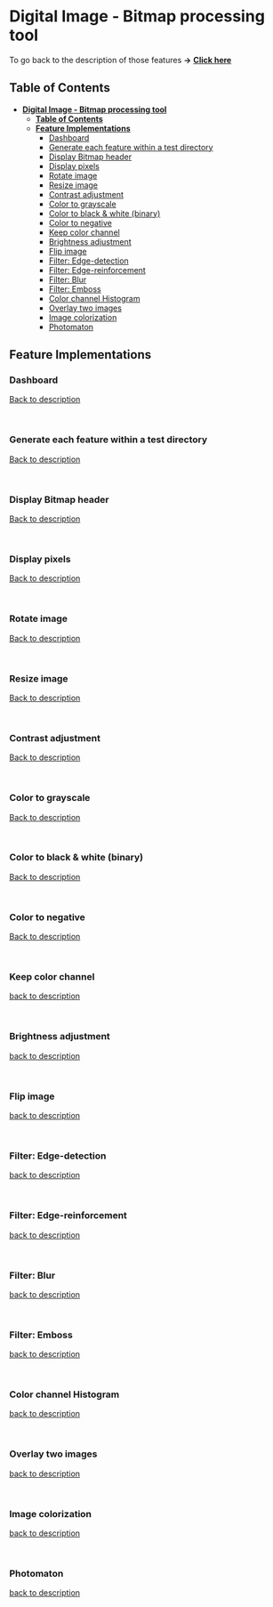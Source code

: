 # Digital Image - Bitmap processing tool

To go back to the description of those features **->** __[Click here](./README.md)__

## Table of Contents

- __[Digital Image - Bitmap processing tool](#digital-image---bitmap-processing-tool)__
  - __[Table of Contents](#table-of-contents)__
  - __[Feature Implementations](#feature-implementations)__
    - [Dashboard](#dashboard)
    - [Generate each feature within a test directory](#generate-each-feature-within-a-test-directory)
    - [Display Bitmap header](#display-bitmap-header)
    - [Display pixels](#display-pixels)
    - [Rotate image](#rotate-image)
    - [Resize image](#resize-image)
    - [Contrast adjustment](#contrast-adjustment)
    - [Color to grayscale](#color-to-grayscale)
    - [Color to black & white (binary)](#color-to-black--white-binary)
    - [Color to negative](#color-to-negative)
    - [Keep color channel](#keep-color-channel)
    - [Brightness adjustment](#brightness-adjustment)
    - [Flip image](#flip-image)
    - [Filter: Edge-detection](#filter-edge-detection)
    - [Filter: Edge-reinforcement](#filter-edge-reinforcement)
    - [Filter: Blur](#filter-blur)
    - [Filter: Emboss](#filter-emboss)
    - [Color channel Histogram](#color-channel-histogram)
    - [Overlay two images](#overlay-two-images)
    - [Image colorization](#image-colorization)
    - [Photomaton](#photomaton)

## Feature Implementations

### Dashboard
[Back to description](./README.md#dashboard)

<br>

### Generate each feature within a test directory
[Back to description](./README.md#generate-each-feature-within-a-test-directory)

<br>

### Display Bitmap header
[Back to description](./README.md#display-bitmap-header)

<br>

### Display pixels
[Back to description](./README.md#display-pixels)

<br>

### Rotate image
[Back to description](./README.md#rotate-image)

<br>

### Resize image
[Back to description](./README.md#resize-image)

<br>

### Contrast adjustment
[Back to description](./README.md#contrast-adjustment)

<br>

### Color to grayscale
[Back to description](./README.md#color-to-grayscale)

<br>

### Color to black & white (binary)
[Back to description](./README.md#color-to-black--white-binary)

<br>

### Color to negative
[Back to description](./README.md#color-to-negative)

<br>

### Keep color channel
[back to description](./README.md#keep-color-channel)

<br>

### Brightness adjustment
[back to description](./README.md#brightness-adjustment)

<br>

### Flip image
[back to description](./README.md#flip-image)

<br>

### Filter: Edge-detection 
[back to description](./README.md#filter-edge-detection)

<br>

### Filter: Edge-reinforcement
[back to description](./README.md#filter-edge-reinforcement)

<br> 

### Filter: Blur
[back to description](./README.md#filter-blur)

<br>

### Filter: Emboss
[back to description](./README.md#filter-emboss)

<br>

### Color channel Histogram
[back to description](./README.md#color-channel-histogram)

<br>

### Overlay two images 
[back to description](./README.md#overlay-two-images)

<br>

### Image colorization
[back to description](./README.md#image-colorization)

<br>

### Photomaton
[back to description](./README.md#photomaton)
